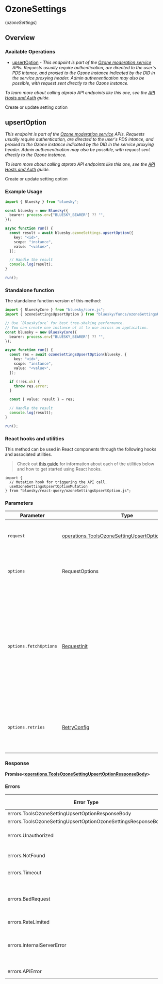 # OzoneSettings
(*ozoneSettings*)

## Overview

### Available Operations

* [upsertOption](#upsertoption) - *This endpoint is part of the [Ozone moderation service](https://ozone.tools/) APIs. Requests usually require authentication, are directed to the user's PDS intance, and proxied to the Ozone instance indicated by the DID in the service proxying header. Admin authenentication may also be possible, with request sent directly to the Ozone instance.*

*To learn more about calling atproto API endpoints like this one, see the [API Hosts and Auth](/docs/advanced-guides/api-directory) guide.*

Create or update setting option

## upsertOption

*This endpoint is part of the [Ozone moderation service](https://ozone.tools/) APIs. Requests usually require authentication, are directed to the user's PDS intance, and proxied to the Ozone instance indicated by the DID in the service proxying header. Admin authenentication may also be possible, with request sent directly to the Ozone instance.*

*To learn more about calling atproto API endpoints like this one, see the [API Hosts and Auth](/docs/advanced-guides/api-directory) guide.*

Create or update setting option

### Example Usage

```typescript
import { Bluesky } from "bluesky";

const bluesky = new Bluesky({
  bearer: process.env["BLUESKY_BEARER"] ?? "",
});

async function run() {
  const result = await bluesky.ozoneSettings.upsertOption({
    key: "<id>",
    scope: "instance",
    value: "<value>",
  });

  // Handle the result
  console.log(result);
}

run();
```

### Standalone function

The standalone function version of this method:

```typescript
import { BlueskyCore } from "bluesky/core.js";
import { ozoneSettingsUpsertOption } from "bluesky/funcs/ozoneSettingsUpsertOption.js";

// Use `BlueskyCore` for best tree-shaking performance.
// You can create one instance of it to use across an application.
const bluesky = new BlueskyCore({
  bearer: process.env["BLUESKY_BEARER"] ?? "",
});

async function run() {
  const res = await ozoneSettingsUpsertOption(bluesky, {
    key: "<id>",
    scope: "instance",
    value: "<value>",
  });

  if (!res.ok) {
    throw res.error;
  }

  const { value: result } = res;

  // Handle the result
  console.log(result);
}

run();
```

### React hooks and utilities

This method can be used in React components through the following hooks and
associated utilities.

> Check out [this guide][hook-guide] for information about each of the utilities
> below and how to get started using React hooks.

[hook-guide]: ../../../REACT_QUERY.md

```tsx
import {
  // Mutation hook for triggering the API call.
  useOzoneSettingsUpsertOptionMutation
} from "bluesky/react-query/ozoneSettingsUpsertOption.js";
```

### Parameters

| Parameter                                                                                                                                                                      | Type                                                                                                                                                                           | Required                                                                                                                                                                       | Description                                                                                                                                                                    |
| ------------------------------------------------------------------------------------------------------------------------------------------------------------------------------ | ------------------------------------------------------------------------------------------------------------------------------------------------------------------------------ | ------------------------------------------------------------------------------------------------------------------------------------------------------------------------------ | ------------------------------------------------------------------------------------------------------------------------------------------------------------------------------ |
| `request`                                                                                                                                                                      | [operations.ToolsOzoneSettingUpsertOptionRequestBody](../../models/operations/toolsozonesettingupsertoptionrequestbody.md)                                                     | :heavy_check_mark:                                                                                                                                                             | The request object to use for the request.                                                                                                                                     |
| `options`                                                                                                                                                                      | RequestOptions                                                                                                                                                                 | :heavy_minus_sign:                                                                                                                                                             | Used to set various options for making HTTP requests.                                                                                                                          |
| `options.fetchOptions`                                                                                                                                                         | [RequestInit](https://developer.mozilla.org/en-US/docs/Web/API/Request/Request#options)                                                                                        | :heavy_minus_sign:                                                                                                                                                             | Options that are passed to the underlying HTTP request. This can be used to inject extra headers for examples. All `Request` options, except `method` and `body`, are allowed. |
| `options.retries`                                                                                                                                                              | [RetryConfig](../../lib/utils/retryconfig.md)                                                                                                                                  | :heavy_minus_sign:                                                                                                                                                             | Enables retrying HTTP requests under certain failure conditions.                                                                                                               |

### Response

**Promise\<[operations.ToolsOzoneSettingUpsertOptionResponseBody](../../models/operations/toolsozonesettingupsertoptionresponsebody.md)\>**

### Errors

| Error Type                                                    | Status Code                                                   | Content Type                                                  |
| ------------------------------------------------------------- | ------------------------------------------------------------- | ------------------------------------------------------------- |
| errors.ToolsOzoneSettingUpsertOptionResponseBody              | 400                                                           | application/json                                              |
| errors.ToolsOzoneSettingUpsertOptionOzoneSettingsResponseBody | 401                                                           | application/json                                              |
| errors.Unauthorized                                           | 403, 407, 511                                                 | application/json                                              |
| errors.NotFound                                               | 404, 501, 505                                                 | application/json                                              |
| errors.Timeout                                                | 408, 504                                                      | application/json                                              |
| errors.BadRequest                                             | 413, 414, 415, 422, 431, 510                                  | application/json                                              |
| errors.RateLimited                                            | 429                                                           | application/json                                              |
| errors.InternalServerError                                    | 500, 502, 503, 506, 507, 508                                  | application/json                                              |
| errors.APIError                                               | 4XX, 5XX                                                      | \*/\*                                                         |